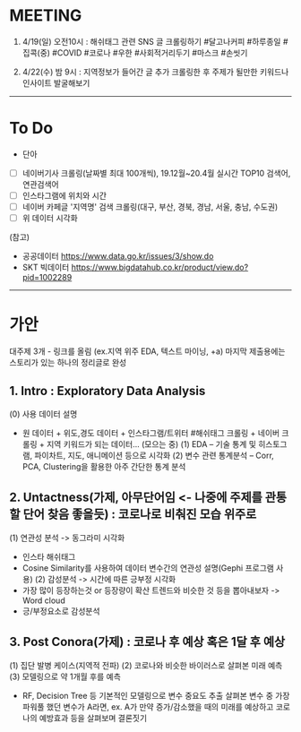 
# MEETING
1. 4/19(일) 오전10시 : 해쉬태그 관련 SNS 글 크롤링하기 
&#35;달고나커피 &#35;하루종일 &#35;집콕(중) &#35;COVID &#35;코로나 &#35;우한 &#35;사회적거리두기 &#35;마스크 &#35;손씻기

2. 4/22(수) 밤 9시 : 지역정보가 들어간 글 추가 크롤링한 후 주제가 될만한 키워드나 인사이트 발굴해보기
-----

# To Do
* 단아
* [ ] 네이버기사 크롤링(날짜별 최대 100개씩), 19.12월~20.4월 실시간 TOP10 검색어, 연관검색어
* [ ] 인스타그램에 위치와 시간
* [ ] 네이버 카페글 '지역명' 검색 크롤링(대구, 부산, 경북, 경남, 서울, 충남, 수도권)
* [ ] 위 데이터 시각화

(참고)
* 공공데이터
https://www.data.go.kr/issues/3/show.do
* SKT 빅데이터 
https://www.bigdatahub.co.kr/product/view.do?pid=1002289
-----


# 가안
대주제 3개 - 링크를 올림 (ex.지역 위주 EDA, 텍스트 마이닝, +a)
마지막 제출용에는 스토리가 있는 하나의 정리글로 완성

## 1. Intro : Exploratory Data Analysis
(0) 사용 데이터 설명
- 원 데이터 + 위도,경도 데이터 + 인스타그램/트위터 #해쉬태그 크롤링 + 네이버 크롤링 + 지역 키워드가 되는 데이터...  (모으는 중)
(1) EDA – 기술 통계 및 히스토그램, 파이차트, 지도, 애니메이션 등으로 시각화
(2) 변수 관련 통계분석 – Corr, PCA, Clustering을 활용한 아주 간단한 통계 분석

## 2. Untactness(가제, 아무단어임 <- 나중에 주제를 관통할 단어 찾음 좋을듯) : 코로나로 비춰진 모습 위주로
(1) 연관성 분석 -> 동그라미 시각화
- 인스타 해쉬태그
- Cosine Similarity를 사용하여 데이터 변수간의 연관성 설명(Gephi 프로그램 사용)
(2) 감성분석 -> 시간에 따른 긍부정 시각화
- 가장 많이 등장하는것 or 등장량이 확산 트렌드와 비슷한 것 등을 뽑아내보자 -> Word cloud
- 긍/부정요소로 감성분석

## 3. Post Conora(가제) : 코로나 후 예상 혹은 1달 후 예상
(1) 집단 발병 케이스(지역적 전파)
(2) 코로나와 비슷한 바이러스로 살펴본 미래 예측
(3) 모델링으로 약 1개월 후를 예측
- RF, Decision Tree 등 기본적인 모델링으로 변수 중요도 추출
  살펴본 변수 중 가장 파워풀 했던 변수가 A라면, 
  ex. A가 만약 증가/감소했을 때의 미래를 예상하고 코로나의 예방효과 등을 살펴보며 결론짓기
